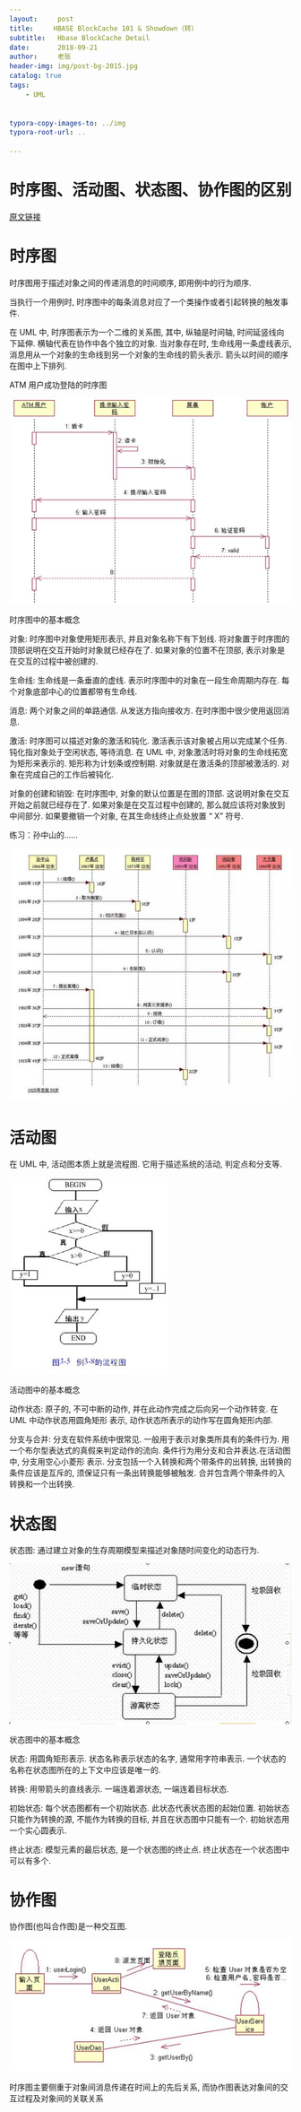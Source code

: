 ```yaml
---
layout:     post
title:     HBASE BlockCache 101 & Showdown（转）
subtitle:   Hbase BlockCache Detail
date:       2018-09-21
author:     老张
header-img: img/post-bg-2015.jpg
catalog: true
tags:
    - UML


typora-copy-images-to: ../img
typora-root-url: ..

---
```


# 时序图、活动图、状态图、协作图的区别

[原文链接](https://www.toutiao.com/i6629190718097195534/?tt_from=weixin&utm_campaign=client_share&wxshare_count=1&timestamp=1543716149&app=news_article&utm_source=weixin&iid=52322202161&utm_medium=toutiao_android&group_id=6629190718097195534)

# 时序图

时序图用于描述对象之间的传递消息的时间顺序, 即用例中的行为顺序.

当执行一个用例时, 时序图中的每条消息对应了一个类操作或者引起转换的触发事件.

在 UML 中, 时序图表示为一个二维的关系图, 其中, 纵轴是时间轴, 时间延竖线向下延伸. 横轴代表在协作中各个独立的对象. 当对象存在时, 生命线用一条虚线表示, 消息用从一个对象的生命线到另一个对象的生命线的箭头表示. 箭头以时间的顺序在图中上下排列.

ATM 用户成功登陆的时序图



![ATM 用户成功登陆的时序图](/img/a0908469bf934336a21e570ae036d840.jpg) 

时序图中的基本概念

对象: 时序图中对象使用矩形表示, 并且对象名称下有下划线. 将对象置于时序图的顶部说明在交互开始时对象就已经存在了. 如果对象的位置不在顶部, 表示对象是在交互的过程中被创建的.

生命线: 生命线是一条垂直的虚线. 表示时序图中的对象在一段生命周期内存在. 每个对象底部中心的位置都带有生命线.

消息: 两个对象之间的单路通信. 从发送方指向接收方. 在时序图中很少使用返回消息.

激活: 时序图可以描述对象的激活和钝化. 激活表示该对象被占用以完成某个任务. 钝化指对象处于空闲状态, 等待消息. 在 UML 中, 对象激活时将对象的生命线拓宽为矩形来表示的. 矩形称为计划条或控制期. 对象就是在激活条的顶部被激活的. 对象在完成自己的工作后被钝化.

对象的创建和销毁: 在时序图中, 对象的默认位置是在图的顶部. 这说明对象在交互开始之前就已经存在了. 如果对象是在交互过程中创建的, 那么就应该将对象放到中间部分. 如果要撤销一个对象, 在其生命线终止点处放置 “ X” 符号.

练习：孙中山的……

![sunzhongshan](/img/85770eedb8d14320b23c8ed2946c5974.jpg) 

# 活动图

在 UML 中, 活动图本质上就是流程图. 它用于描述系统的活动, 判定点和分支等.

![](/img/c31615891f0343cd9b3da6c31069bc91.jpg) 

活动图中的基本概念

动作状态: 原子的, 不可中断的动作, 并在此动作完成之后向另一个动作转变. 在 UML 中动作状态用圆角矩形 表示, 动作状态所表示的动作写在圆角矩形内部.

分支与合并: 分支在软件系统中很常见. 一般用于表示对象类所具有的条件行为. 用一个布尔型表达式的真假来判定动作的流向. 条件行为用分支和合并表达.在活动图中, 分支用空心小菱形 表示. 分支包括一个入转换和两个带条件的出转换, 出转换的条件应该是互斥的, 须保证只有一条出转换能够被触发. 合并包含两个带条件的入转换和一个出转换.

# 状态图

状态图: 通过建立对象的生存周期模型来描述对象随时间变化的动态行为.

![](/img/be228a6a82564103a7aefe076eed7a82.jpg) 

状态图中的基本概念

状态: 用圆角矩形表示. 状态名称表示状态的名字, 通常用字符串表示. 一个状态的名称在状态图所在的上下文中应该是唯一的.

转换: 用带箭头的直线表示. 一端连着源状态, 一端连着目标状态.

初始状态: 每个状态图都有一个初始状态. 此状态代表状态图的起始位置. 初始状态只能作为转换的源, 不能作为转换的目标, 并且在状态图中只能有一个. 初始状态用一个实心圆表示.

终止状态: 模型元素的最后状态, 是一个状态图的终止点. 终止状态在一个状态图中可以有多个.

# 协作图

协作图(也叫合作图)是一种交互图.

![](/img/463a3e6170f04386a0a9f61032e3f30b.jpg) 

时序图主要侧重于对象间消息传递在时间上的先后关系, 而协作图表达对象间的交互过程及对象间的关联关系

